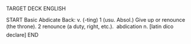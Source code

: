 TARGET DECK
ENGLISH

START
Basic
Abdicate
Back: v. (-ting) 1 (usu. Absol.) Give up or renounce (the throne). 2 renounce (a duty, right, etc.).  abdication n. [latin dico declare]
END
